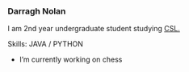 ### Darragh Nolan
 I am 2nd year undergraduate student studying [CSL.](https://www.tcd.ie/courses/undergraduate/courses/computer-science-linguistics-and-a-language/)

Skills: JAVA / PYTHON

- I’m currently working on chess






